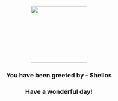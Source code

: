<p align="center">
    <img src="https://raw.githubusercontent.com/PokeAPI/sprites/master/sprites/pokemon/422.png" width="150" height="150">
</p>
<h3 align="center">You have been greeted by - <b>Shellos</b></h3>
<h3 align="center">Have a wonderful day!</h3>
